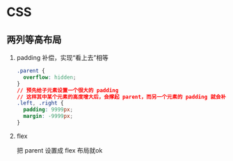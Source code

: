 # CSS

<!-- toc -->

## 两列等高布局

1. padding 补偿，实现“看上去”相等

   ```css
   .parent {
     overflow: hidden;
   }
   // 预先给子元素设置一个很大的 padding
   // 这样其中某个元素的高度增大后，会撑起 parent，而另一个元素的 padding 就会补上这一块高度
   .left, .right {
     padding: 9999px;
     margin: -9999px;
   }
   ```

2. flex

   把 parent 设置成 flex 布局就ok

   